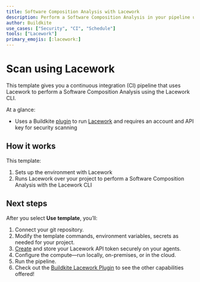 ```yaml
---
title: Software Composition Analysis with Lacework
description: Perform a Software Composition Analysis in your pipeline using Lacework.
author: Buildkite
use_cases: ["Security", "CI", "Schedule"]
tools: ["Lacework"]
primary_emojis: [:lacework:]
---
```


# Scan using Lacework

This template gives you a continuous integration (CI) pipeline that uses Lacework to perform a Software Composition Analysis using the Lacework CLI.

At a glance:

- Uses a Buildkite [plugin]() to run [Lacework](https://www.lacework.com/) and requires an account and API key for security scanning

## How it works

This template:

1. Sets up the environment with Lacework
2. Runs Lacework over your project to perform a Software Composition Analysis with the Lacework CLI

## Next steps

After you select **Use template**, you’ll:

1. Connect your git repository.
2. Modify the template commands, environment variables, secrets as needed for your project.
3. [Create](https://docs.lacework.net/console/api-access-keys) and store your Lacework API token securely on your agents.
4. Configure the compute—run locally, on-premises, or in the cloud.
5. Run the pipeline.
6. Check out the [Buildkite Lacework Plugin](https://github.com/buildkite-plugins/lacework-buildkite-plugin) to see the other capabilities offered!
